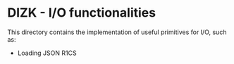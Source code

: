 # DIZK - I/O functionalities

This directory contains the implementation of useful primitives for I/O, such as:
- Loading JSON R1CS